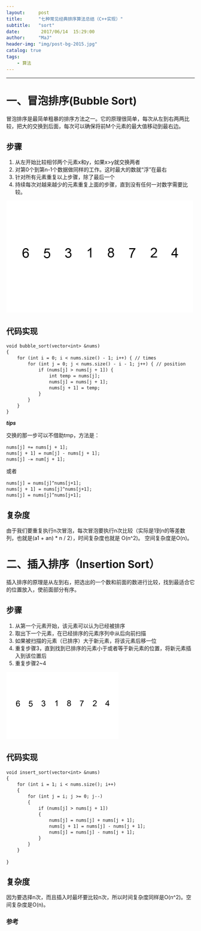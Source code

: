 ```yaml
---
layout:     post
title:      "七种常见经典排序算法总结（C++实现）"
subtitle:   "sort"
date:        2017/06/14  15:29:00 
author:     "MaJ"
header-img: "img/post-bg-2015.jpg"
catalog: true
tags:
    - 算法
---
```

---

# 一、冒泡排序(Bubble Sort) #
冒泡排序是最简单粗暴的排序方法之一。它的原理很简单，每次从左到右两两比较，把大的交换到后面，每次可以确保将前M个元素的最大值移动到最右边。
## 步骤 ##
1. 从左开始比较相邻两个元素x和y，如果x>y就交换两者
2. 对第0个到第n-1个数据做同样的工作。这时最大的数就“浮”在最右
3. 针对所有元素重复以上步骤，除了最后一个
4. 持续每次对越来越少的元素重复上面的步骤，直到没有任何一对数字需要比较。

![img](/img/bubble.gif)

## 代码实现 ##

	void bubble_sort(vector<int> &nums)
	{
		for (int i = 0; i < nums.size() - 1; i++) { // times
			for (int j = 0; j < nums.size() - i - 1; j++) { // position
				if (nums[j] > nums[j + 1]) {
					int temp = nums[j];
					nums[j] = nums[j + 1];
					nums[j + 1] = temp;
				}
			}
		}
	}

***tips***

交换的那一步可以不借助tmp，方法是：

	nums[j] += nums[j + 1];
	nums[j + 1] = num[j] - nums[j + 1];
	nums[j] -= num[j + 1];
或者

    nums[j] = nums[j]^nums[j+1];
	nums[j + 1] = nums[j]^nums[j+1];
	nums[j] = nums[j]^nums[j+1];

## 复杂度 ##
由于我们要重复执行n次冒泡，每次冒泡要执行n次比较（实际是1到n的等差数列，也就是(a1 + an) * n / 2），时间复杂度也就是 O(n^2)。 空间复杂度是O(n)。

# 二、插入排序（Insertion Sort） #

插入排序的原理是从左到右，把选出的一个数和前面的数进行比较，找到最适合它的位置放入，使前面部分有序。

## 步骤 ##
1. 从第一个元素开始，该元素可以认为已经被排序
2. 取出下一个元素，在已经排序的元素序列中从后向前扫描
3. 如果被扫描的元素（已排序）大于新元素，将该元素后移一位
4. 重复步骤3，直到找到已排序的元素小于或者等于新元素的位置，将新元素插入到该位置后
5. 重复步骤2~4


![img](/img/insertion.gif)

## 代码实现 ##

	void insert_sort(vector<int> &nums)
	{
		for (int i = 1; i < nums.size(); i++)
		{
			for (int j = i; j >= 0; j--)
			{
				if (nums[j] > nums[j + 1])
				{
					nums[j] = nums[j] + nums[j + 1];
					nums[j + 1] = nums[j] - nums[j + 1];
					nums[j] = nums[j] - nums[j + 1];
				}
			}
		}
	
	}

## 复杂度 ##
因为要选择n次，而且插入时最坏要比较n次，所以时间复杂度同样是O(n^2)。空间复杂度是O(n)。

### 参考
